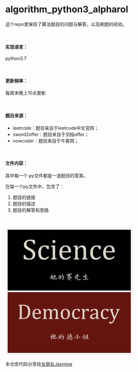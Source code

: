 # algorithm_python3_alpharol

这个repo里保存了算法题目的问题与解答，以及刷题的经验。

<br/>

#### 实现语言：

python3.7

<br/>



#### 更新频率：

每周末晚上10点更新

<br/>



#### 题目来源：

- leetcode：题目来自于leetcode中文官网；
- sword2offer：题目来自于剑指offer；
- nowcoder：题目来自于牛客网；



<br/>

#### 文件内容：

其中每一个.py文件都是一道题目的答案。

在每一个py文件中，包含了：

1. 题目的链接
2. 题目的描述
3. 题目的解答和思路

<br/>

![image](https://github.com/alpharol/algorithm_python3/blob/master/picture.jpg)

本仓库代码分享给[女朋友Jasmine](https://github.com/shumengshi)

